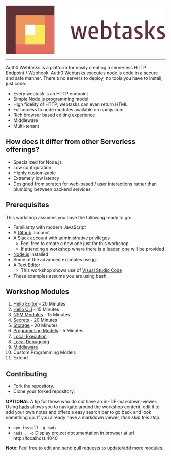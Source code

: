 <img src="images/webtasks.svg" width="900px" />

---

Auth0 Webtasks is a platform for easily creating a serverless HTTP Endpoint / Webhook. Auth0 Webtasks executes node.js code in a secure and safe manner. There's no servers to deploy, no tools you have to install, just code. 

* Every webtask is an HTTP endpoint
* Simple Node.js programming model
* High fidelity of HTTP, webtasks can even return HTML
* Full access to node modules available on npmjs.com
* Rich browser based editing experience
* Middleware
* Multi-tenant

## How does it differ from other Serverless offerings?

* Specialized for Node.js
* Low configuration
* Highly customizable
* Extremely low latency
* Designed from scratch for web-based / user interactions rather than plumbing between backend services.
 
## Prerequisites

This workshop assumes you have the following ready to go:

- Familiarity with modern JavaScript 
- A [Github](https://github.com/) account
- A [Slack](https://slack.com/) account with administrative privileges
  - Feel free to create a new one just for this workshop 
  - If attending a workshop where there is a leader, one will be provided
- [Node.js](https://nodejs.org/en/) installed
- Some of the advanced examples use [jq](https://stedolan.github.io/jq/).
- A Text Editor
  - This workshop shows use of [Visual Studio Code](https://code.visualstudio.com/)
- These examples assume you are using bash.

## Workshop Modules

1. [Hello Editor](modules/hello-editor.md) - 20 Minutes
1. [Hello CLI](modules/hello-cli.md) - 15 Minutes
1. [NPM Modules](modules/npm-modules.md) - 15 Minutes
1. [Secrets](modules/secrets.md) - 20 Minutes
1. [Storage](modules/storage.md) - 20 Minutes
1. [Programming Models](modules/programming-models.md) - 5 Minutes
1. [Local Execution](modules/local-execution.md)
1. [Local Debugging](modules/local-debugging.md)
1. [Middleware](modules/middleware.md)
1. Custom Programming Models
1. Extend

## Contributing

- Fork the repository.
- Clone your forked repository.

__OPTIONAL__ A tip for those who do *not* have an in-IDE-markdown-viewer. 
Using [hads](https://github.com/sinedied/hads) allows you to navigate around the
workshop content, edit it to add your own notes and offers a easy search bar to
go back and look something up. If you already have a markdown viewer, *then skip
this step*.

- `npm install -g hads`
- `hads . -o` Display project documentation in browser at url http://localhost:4040

**Note:** Feel free to edit and send pull requests to update/add more modules.